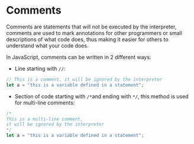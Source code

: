 # Comments

Comments are statements that will not be executed by the interpreter, comments are used to mark annotations for other programmers or small descriptions of what code does, thus making it easier for others to understand what your code does.

In JavaScript, comments can be written in 2 different ways:

* Line starting with `//`:

```javascript
// This is a comment, it will be ignored by the interpreter
let a = "this is a variable defined in a statement";
```

* Section of code starting with `/*`and ending with `*/`, this method is used for multi-line comments:

```javascript
/*
This is a multi-line comment,
it will be ignored by the interpreter
*/
let a = "this is a variable defined in a statement";
```
